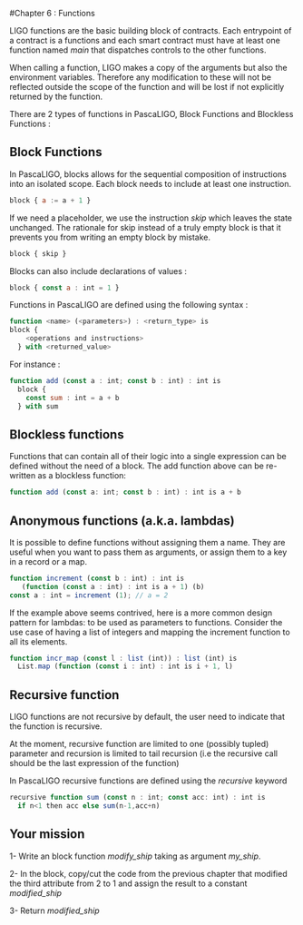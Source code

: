 #Chapter 6 : Functions

LIGO functions are the basic building block of contracts. Each entrypoint of a contract is a functions and each smart contract must have at least one function named _main_ that dispatches controls to the other functions.

When calling a function, LIGO makes a copy of the arguments but also the environment variables. Therefore any modification to these will not be reflected outside the scope of the function and will be lost if not explicitly returned by the function.

There are 2 types of functions in PascaLIGO, Block Functions and Blockless Functions :

## Block Functions

In PascaLIGO, blocks allows for the sequential composition of instructions into an isolated scope. Each block needs to include at least one instruction.

```js
block { a := a + 1 }
```

If we need a placeholder, we use the instruction _skip_ which leaves the state unchanged. The rationale for skip instead of a truly empty block is that it prevents you from writing an empty block by mistake.

```js
block { skip }
```

Blocks can also include declarations of values :

```js
block { const a : int = 1 }
```

Functions in PascaLIGO are defined using the following syntax :

```js
function <name> (<parameters>) : <return_type> is
block {
    <operations and instructions>
  } with <returned_value>
```

For instance :

```js
function add (const a : int; const b : int) : int is
  block {
    const sum : int = a + b
  } with sum
```

## Blockless functions

Functions that can contain all of their logic into a single expression can be defined without the need of a block. The add function above can be re-written as a blockless function:

```js
function add (const a: int; const b : int) : int is a + b
```

## Anonymous functions (a.k.a. lambdas)

It is possible to define functions without assigning them a name. They are useful when you want to pass them as arguments, or assign them to a key in a record or a map.

```js
function increment (const b : int) : int is
   (function (const a : int) : int is a + 1) (b)
const a : int = increment (1); // a = 2
```

If the example above seems contrived, here is a more common design pattern for lambdas: to be used as parameters to functions. Consider the use case of having a list of integers and mapping the increment function to all its elements.

```js
function incr_map (const l : list (int)) : list (int) is
  List.map (function (const i : int) : int is i + 1, l)
```

## Recursive function

LIGO functions are not recursive by default, the user need to indicate that the function is recursive.

At the moment, recursive function are limited to one (possibly tupled) parameter and recursion is limited to tail recursion (i.e the recursive call should be the last expression of the function)

In PascaLIGO recursive functions are defined using the _recursive_ keyword

```js
recursive function sum (const n : int; const acc: int) : int is
  if n<1 then acc else sum(n-1,acc+n)
```

## Your mission

<!-- prettier-ignore -->
1- Write an block function *modify\_ship* taking as argument *my\_ship*.

<!-- prettier-ignore -->
2- In the block, copy/cut the code from the previous chapter that modified the third attribute from 2 to 1 and assign the result to a constant *modified\_ship*

<!-- prettier-ignore -->
3- Return *modified\_ship*
